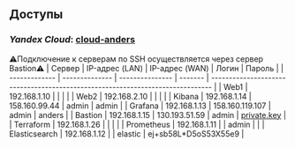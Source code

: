 ## Доступы

### *Yandex Cloud*: [cloud-anders](https://console.cloud.yandex.ru/cloud/b1gcvt5l6bsrvg3nfac5)

⚠️Подключение к серверам по SSH осуществляется через сервер Bastion⚠️
| Сервер        | IP-адрес (LAN) | IP-адрес (WAN)  | Логин   | Пароль                                                                         |
| ------------- | -------------- | --------------- | ------- | ------------------------------------------------------------------------------ |
| Web1          | 192.168.1.10   |                 |         |                                                                                |
| Web2          | 192.168.2.10   |                 |         |                                                                                |
| Kibana        | 192.168.1.14   | 158.160.99.44   | admin   | admin                                                                          |
| Grafana       | 192.168.1.13   | 158.160.119.107 | admin   | anders                                                                         |
| Bastion       | 192.168.1.15   | 130.193.51.59   | admin   | [private.key](https://github.com/Anders1994/Diplom/files/12446980/private.zip) |
| Terraform     | 192.168.1.26   |                 |         |                                                                                |
| Prometheus    | 192.168.1.11   |                 | admin   |                                                                                |
| Elasticsearch | 192.168.1.12   |                 | elastic | ej+sb58L*D5oS53X55e9                                                           |